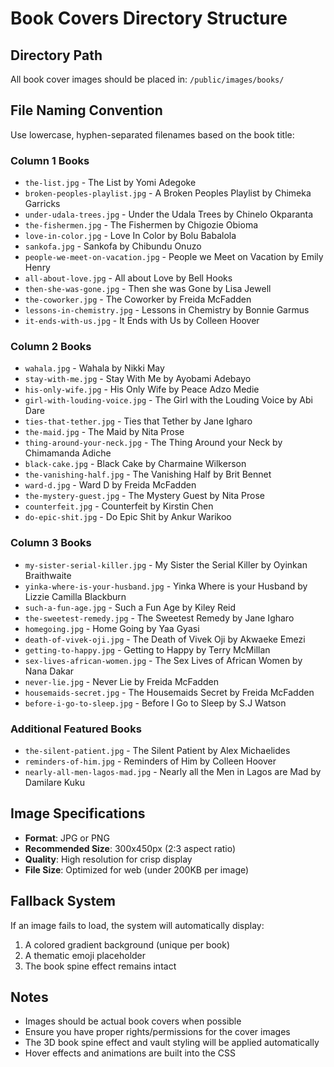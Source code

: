 # Book Covers Directory Structure

## Directory Path
All book cover images should be placed in: `/public/images/books/`

## File Naming Convention
Use lowercase, hyphen-separated filenames based on the book title:

### Column 1 Books
- `the-list.jpg` - The List by Yomi Adegoke
- `broken-peoples-playlist.jpg` - A Broken Peoples Playlist by Chimeka Garricks
- `under-udala-trees.jpg` - Under the Udala Trees by Chinelo Okparanta
- `the-fishermen.jpg` - The Fishermen by Chigozie Obioma
- `love-in-color.jpg` - Love In Color by Bolu Babalola
- `sankofa.jpg` - Sankofa by Chibundu Onuzo
- `people-we-meet-on-vacation.jpg` - People we Meet on Vacation by Emily Henry
- `all-about-love.jpg` - All about Love by Bell Hooks
- `then-she-was-gone.jpg` - Then she was Gone by Lisa Jewell
- `the-coworker.jpg` - The Coworker by Freida McFadden
- `lessons-in-chemistry.jpg` - Lessons in Chemistry by Bonnie Garmus
- `it-ends-with-us.jpg` - It Ends with Us by Colleen Hoover

### Column 2 Books
- `wahala.jpg` - Wahala by Nikki May
- `stay-with-me.jpg` - Stay With Me by Ayobami Adebayo
- `his-only-wife.jpg` - His Only Wife by Peace Adzo Medie
- `girl-with-louding-voice.jpg` - The Girl with the Louding Voice by Abi Dare
- `ties-that-tether.jpg` - Ties that Tether by Jane Igharo
- `the-maid.jpg` - The Maid by Nita Prose
- `thing-around-your-neck.jpg` - The Thing Around your Neck by Chimamanda Adiche
- `black-cake.jpg` - Black Cake by Charmaine Wilkerson
- `the-vanishing-half.jpg` - The Vanishing Half by Brit Bennet
- `ward-d.jpg` - Ward D by Freida McFadden
- `the-mystery-guest.jpg` - The Mystery Guest by Nita Prose
- `counterfeit.jpg` - Counterfeit by Kirstin Chen
- `do-epic-shit.jpg` - Do Epic Shit by Ankur Warikoo

### Column 3 Books
- `my-sister-serial-killer.jpg` - My Sister the Serial Killer by Oyinkan Braithwaite
- `yinka-where-is-your-husband.jpg` - Yinka Where is your Husband by Lizzie Camilla Blackburn
- `such-a-fun-age.jpg` - Such a Fun Age by Kiley Reid
- `the-sweetest-remedy.jpg` - The Sweetest Remedy by Jane Igharo
- `homegoing.jpg` - Home Going by Yaa Gyasi
- `death-of-vivek-oji.jpg` - The Death of Vivek Oji by Akwaeke Emezi
- `getting-to-happy.jpg` - Getting to Happy by Terry McMillan
- `sex-lives-african-women.jpg` - The Sex Lives of African Women by Nana Dakar
- `never-lie.jpg` - Never Lie by Freida McFadden
- `housemaids-secret.jpg` - The Housemaids Secret by Freida McFadden
- `before-i-go-to-sleep.jpg` - Before I Go to Sleep by S.J Watson

### Additional Featured Books
- `the-silent-patient.jpg` - The Silent Patient by Alex Michaelides
- `reminders-of-him.jpg` - Reminders of Him by Colleen Hoover
- `nearly-all-men-lagos-mad.jpg` - Nearly all the Men in Lagos are Mad by Damilare Kuku

## Image Specifications
- **Format**: JPG or PNG
- **Recommended Size**: 300x450px (2:3 aspect ratio)
- **Quality**: High resolution for crisp display
- **File Size**: Optimized for web (under 200KB per image)

## Fallback System
If an image fails to load, the system will automatically display:
1. A colored gradient background (unique per book)
2. A thematic emoji placeholder
3. The book spine effect remains intact

## Notes
- Images should be actual book covers when possible
- Ensure you have proper rights/permissions for the cover images
- The 3D book spine effect and vault styling will be applied automatically
- Hover effects and animations are built into the CSS 